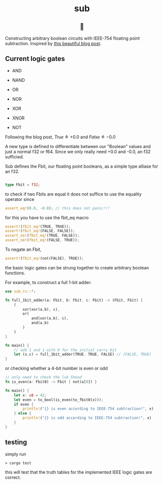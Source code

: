 
<h1 align="center">sub</h1>
<h2 align="center">🥺</h2>

Constructing arbitrary boolean circuits with IEEE-754 floating point subtraction. Inspired by [this beautiful blog post](https://orlp.net/blog/subtraction-is-functionally-complete/).


## Current logic gates

* AND

* NAND

* OR

* NOR

* XOR

* XNOR

* NOT

Following the blog post, $True \triangleq +0.0$ and $False \triangleq -0.0$

A new type is defined to differentiate between our "Boolean" values and just a normal f32 or f64. Since we only really need +0.0 and -0.0, an f32 sufficied.

Sub defines the Fbit, our floating point booleans, as a simple type alliase for an f32.

```Rust

type Fbit = f32;
```

to check if two Fbits are equal it does not suffice to use the equality operator since

```Rust
assert_eq!(0.0, -0.0); // this does not panic!!!
```

for this you have to use the fbit_eq macro

```Rust
assert!(fbit_eq!(TRUE, TRUE));
assert!(fbit_eq!(FALSE, FALSE));
assert_ne!(fbit_eq!(TRUE, FALSE));
assert_ne!(fbit_eq!(FALSE, TRUE));
```

To negate an Fbit,

```Rust
assert!(fbit_eq!(not(FALSE), TRUE));
```

the basic logic gates can be strung together to create arbitrary boolean functions.

For example, to construct a full 1-bit adder:

```Rust
use sub_rs::*;

fn full_1bit_adder(a: Fbit, b: Fbit. c: Fbit) -> (Fbit, Fbit) {
    (
        xor(xor(a,b), c),
        or(
            and(xor(a,b), c),
            and(a,b)
        )
    )
}

fn main() {
    // add 1 and 1 with 0 for the initial carry bit
    let (s,c) = full_1bit_adder(TRUE. TRUE, FALSE) // (FALSE, TRUE)
}
```

or checking whether a 4-bit number is even or odd

```Rust
// only need to check the lsb 5head
fn is_even(a: Fbit8) -> Fbit { not(a[0]) }

fn main() {
    let x: u8 = 42;
    let even = to_bool(is_even(to_fbit8(x)));
    if even {
        println!("{} is even according to IEEE-754 subtraction!", x)   
    } else {
        println!("{} is odd according to IEEE-754 subtraction!", x)   
    }
}
```


## testing

simply run

```console
> cargo test
```

this will test that the truth tables for the implemented IEEE logic gates are correct. 

